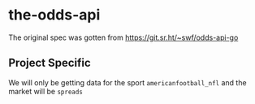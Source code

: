 # the-odds-api

The original spec was gotten from https://git.sr.ht/~swf/odds-api-go

## Project Specific

We will only be getting data for the sport `americanfootball_nfl` and the market will be `spreads`
